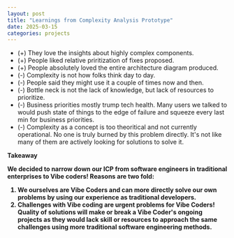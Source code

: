 ```yaml
---
layout: post
title: "Learnings from Complexity Analysis Prototype"
date: 2025-03-15
categories: projects
---
```


- (+) They love the insights about highly complex components.
- (+) People liked relative priritization of fixes proposed.
- (+) People absolutely loved the entire architecture diagram produced.
- (-) Complexity is not how folks think day to day.
- (-) People said they might use it a couple of times now and then. 
- (-) Bottle neck is not the lack of knowledge, but lack of resources to prioritize.
- (-) Business priorities mostly trump tech health. Many users we talked to would push state of things to the edge of failure and squeeze every last min for business priorities.
- (-) Complexity as a concept is too theoritical and not currently operational. No one is truly burned by this problem directly. It's not like many of them are actively looking for solutions to solve it.

<b>Takeaway<b>

We decided to narrow down our ICP from software engineers in traditional enterprises to Vibe coders! Reasons are two fold:
1. We ourselves are Vibe Coders and can more directly solve our own problems by using our experience as traditional developers.
2. Challenges with Vibe coding are urgent problems for Vibe Coders! Quality of solutions will make or break a Vibe Coder's ongoing projects as they would lack skill or resources to approach the same challenges using more traditional software engineering methods.

<style>
    .site-footer {
        display: none;
    }

    .post-title {
        font-size: 36px;
    }
</style>